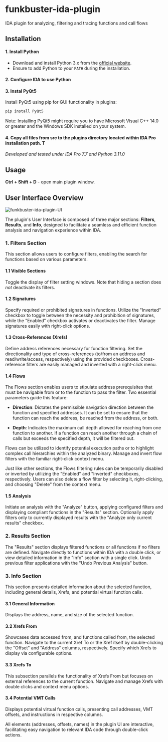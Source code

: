# funkbuster-ida-plugin
IDA plugin for analyzing, filtering and tracing functions and call flows

## Installation
#### 1. Install Python
- Download and install Python 3.x from the [official website](https://www.python.org/).
- Ensure to add Python to your `PATH` during the installation.
#### 2. Configure IDA to use Python
#### 3. Instal PyQt5
Install PyQt5 using pip for GUI functionality in plugins:
```bash
pip install PyQt5
```
Note: Installing PyQt5 might require you to have Microsoft Visual C++ 14.0 or greater and the Windows SDK installed on your system.
#### 4. Copy all files from src to the plugins directory located within IDA Pro installation path. T

_Developed and tested under IDA Pro 7.7 and Python 3.11.0_

## Usage
**Ctrl + Shift + D** - open main plugin window.

## User Interface Overview
![funkbuster-ida-plugin-UI](https://github.com/ep1h/funkbuster-ida-plugin/assets/46194184/89483e05-d5f8-4810-a1db-7f5b56fbd581)

The plugin's User Interface is composed of three major sections: **Filters**, **Results**, and **Info**, designed to facilitate a seamless and efficient function analysis and navigation experience within IDA.

### 1. Filters Section

This section allows users to configure filters, enabling the search for functions based on various parameters.

#### 1.1 Visible Sections
Toggle the display of filter setting windows. Note that hiding a section does *not* deactivate its filters.

#### 1.2 Signatures
Specify required or prohibited signatures in functions. Utilize the "Inverted" checkbox to toggle between the necessity and prohibition of signatures, while the "Enabled" checkbox activates or deactivates the filter. Manage signatures easily with right-click options.

#### 1.3 Cross-References (Xrefs)
Define address references necessary for function filtering. Set the directionality and type of cross-references (to/from an address and read/write/access, respectively) using the provided checkboxes. Cross-reference filters are easily managed and inverted with a right-click menu.

#### 1.4 Flows
The Flows section enables users to stipulate address prerequisites that must be navigable from or to the function to pass the filter. Two essential parameters guide this feature:

- **Direction**: Dictates the permissible navigation direction between the function and specified addresses. It can be set to ensure that the function can reach the address, be reached from the address, or both.

- **Depth**: Indicates the maximum call depth allowed for reaching from one function to another. If a function can reach another through a chain of calls but exceeds the specified depth, it will be filtered out.

Flows can be utilized to identify potential execution paths or to highlight complex call hierarchies within the analyzed binary. Manage and invert flow filters with the familiar right-click context menu.

Just like other sections, the Flows filtering rules can be temporarily disabled or inverted by utilizing the "Enabled" and "Inverted" checkboxes, respectively. Users can also delete a flow filter by selecting it, right-clicking, and choosing "Delete" from the context menu.
#### 1.5 Analysis
Initiate an analysis with the "Analyze" button, applying configured filters and displaying compliant functions in the "Results" section. Optionally apply filters only to currently displayed results with the "Analyze only current results" checkbox.

### 2. Results Section

The "Results" section displays filtered functions or all functions if no filters are defined. Navigate directly to functions within IDA with a double click, or view detailed information in the "Info" section with a single click. Undo previous filter applications with the "Undo Previous Analysis" button.

### 3. Info Section

This section presents detailed information about the selected function, including general details, Xrefs, and potential virtual function calls.

#### 3.1 General Information
Displays the address, name, and size of the selected function.

#### 3.2 Xrefs From
Showcases data accessed from, and functions called from, the selected function. Navigate to the current Xref To or the Xref itself by double-clicking the "Offset" and "Address" columns, respectively. Specify which Xrefs to display via configurable options.

#### 3.3 Xrefs To
This subsection parallels the functionality of Xrefs From but focuses on external references *to* the current function. Navigate and manage Xrefs with double clicks and context menu options.

#### 3.4 Potential VMT Calls
Displays potential virtual function calls, presenting call addresses, VMT offsets, and instructions in respective columns.

All elements (addresses, offsets, names) in the plugin UI are interactive, facilitating easy navigation to relevant IDA code through double-click actions.
